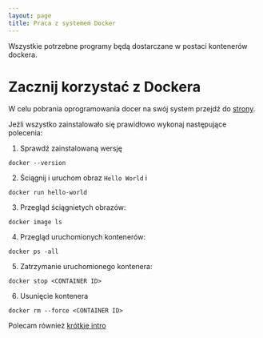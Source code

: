 ```yaml
---
layout: page
title: Praca z systemem Docker
---
```


Wszystkie potrzebne programy będą dostarczane w postaci kontenerów dockera.

# Zacznij korzystać z Dockera

W celu pobrania oprogramowania docer na swój system przejdź do [strony](https://docs.docker.com/get-docker/).

Jeżli wszystko zainstalowało się prawidłowo wykonaj następujące polecenia:

1. Sprawdź zainstalowaną wersję

```{bash}
docker --version
```


2. Ściągnij i uruchom obraz `Hello World` i 

```{bash}
docker run hello-world
```

3. Przegląd ściągnietych obrazów:

```{bash}
docker image ls
```

4. Przegląd uruchomionych kontenerów:

```{bash}
docker ps -all
```

5. Zatrzymanie uruchomionego kontenera: 

```{bash}
docker stop <CONTAINER ID>
```

6. Usunięcie kontenera
```{bash}
docker rm --force <CONTAINER ID>
```

Polecam również [krótkie intro](https://medium.com/codingthesmartway-com-blog/docker-beginners-guide-part-1-images-containers-6f3507fffc98)
